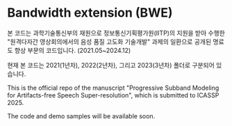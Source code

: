 # Bandwidth extension (BWE)
본 코드는 과학기술통신부의 재원으로 정보통신기획평가원(IITP)의 지원을 받아 수행한 "원격다자간 영상회의에서의 음성 품질 고도화 기술개발" 과제의 일환으로 공개된 명료도 향상 부문의 코드입니다. (2021.05~2024.12)   


현재 본 코드는 2021(1년차), 2022(2년차), 그리고 2023(3년차) 폴더로 구분되어 있습니다.

This is the official repo of the manuscript "Progressive Subband Modeling for Artifacts-free Speech Super-resolution", which is submitted to ICASSP 2025.

The code and demo samples will be available soon.